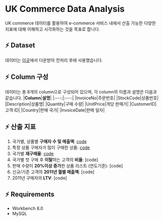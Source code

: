 # UK Commerce Data Analysis
UK commerce 데이터를 활용하여 e-commerce 서비스 내에서 산출 가능한 다양한 지표에 대해 이해하고 시각화하는 것을 목표로 합니다.

## ⚡ Dataset
데이터는 [이곳](https://www.kaggle.com/carrie1/ecommerce-data)에서 다운받아 전처리 후에 사용했습니다.

## ⚡ Column 구성
데이터는 총 8개의 column으로 구성되어 있으며, 각 column의 이름과 설명은 다음과 같습니다.
|**Column**|**설명**|
|:---:|:---:|
|InvoiceNo|주문번호|
|StockCode|상품번호|
|Description|상품명|
|Quantity|구매 수량|
|UnitPrice|개당 판매가|
|CustomerID|고객 ID|
|Country|판매 국가|
|InvoiceDate|판매 일자|

## ⚡ 산출 지표
1. 국가별, 상품별 **구매자 수 및 매출액**: [code](https://github.com/Jangwonjin/kaggle/blob/main/UK_commerce/1.sql)
2. 특정 상품 구매자가 많이 구매한 상품: [code](https://github.com/Jangwonjin/kaggle/blob/main/UK_commerce/2.sql)
3. 국가별 **재구매율**: [code](https://github.com/Jangwonjin/kaggle/blob/main/UK_commerce/3.sql)
4. 국가별 첫 구매 후 **이탈**하는 고객의 **비율**: [code]
5. 판매 수량이 **20%이상 증가**한 상품 리스트 (연도기준): [code]
6. 신규/기존 고객의 **2011년 월별 매출액**: [code]
7. 2011년 구매자의 **LTV**: [code]

## ⚡ Requirements
* Workbench 8.0
* MySQL

